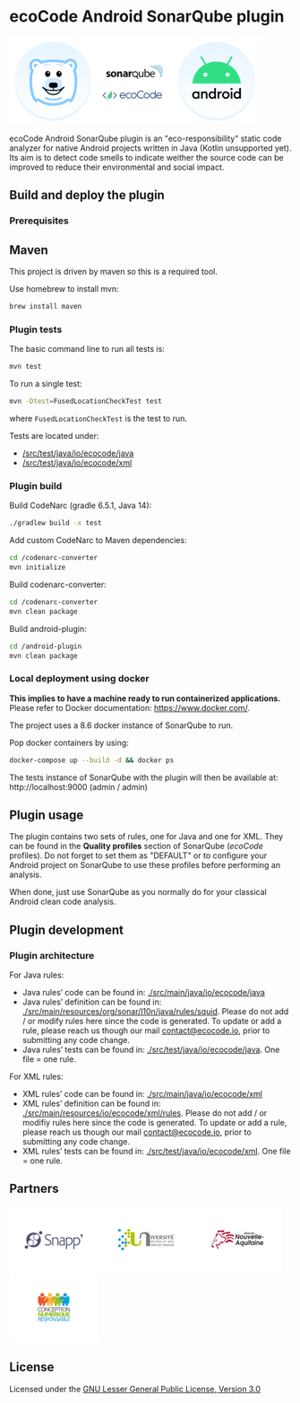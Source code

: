 # ecoCode Android SonarQube plugin
![Logo Ekko](docs/ekko-sonar.png)

ecoCode Android SonarQube plugin is an "eco-responsibility" static code analyzer for native Android projects written in Java (Kotlin unsupported yet). Its aim is to detect code smells to indicate weither the source code can be improved to reduce their environmental and social impact.

## Build and deploy the plugin

### Prerequisites

## Maven

This project is driven by maven so this is a required tool.

Use homebrew to install mvn:

```sh
brew install maven
```

### Plugin tests

The basic command line to run all tests is:

```sh
mvn test
```

To run a single test:

```sh
mvn -Dtest=FusedLocationCheckTest test
```

where `FusedLocationCheckTest` is the test to run.

Tests are located under:

- [/src/test/java/io/ecocode/java](/src/test/java/io/ecocode/java)
- [/src/test/java/io/ecocode/xml](/src/test/java/io/ecocode/xml)

### Plugin build

Build CodeNarc (gradle 6.5.1, Java 14):

```sh
./gradlew build -x test 
```

Add custom CodeNarc to Maven dependencies:

```sh
cd /codenarc-converter
mvn initialize
```

Build codenarc-converter:

```sh
cd /codenarc-converter
mvn clean package
```

Build android-plugin:

```sh
cd /android-plugin
mvn clean package
```

### Local deployment using docker

**This implies to have a machine ready to run containerized applications.** Please refer to Docker documentation: https://www.docker.com/.

The project uses a 8.6 docker instance of SonarQube to run.

Pop docker containers by using:

```sh
docker-compose up --build -d && docker ps
```

The tests instance of SonarQube with the plugin will then be available at: http://localhost:9000  (admin / admin)

## Plugin usage

The plugin contains two sets of rules, one for Java and one for XML. They can be found in the **Quality profiles** section of
SonarQube (*ecoCode* profiles).
Do not forget to set them as "DEFAULT" or to configure your Android project on SonarQube to use these profiles before performing an
analysis.

When done, just use SonarQube as you normally do for your classical Android clean code analysis.

## Plugin development

### Plugin architecture

For Java rules:

- Java rules’ code can be found in: [./src/main/java/io/ecocode/java](/src/main/java/io/ecocode/java)
- Java rules’ definition can be found in: [./src/main/resources/org/sonar/l10n/java/rules/squid](/src/main/resources/org/sonar/l10n/java/rules/squid).
  Please do not add / or modify rules here since the code is generated. To update or add a rule, please reach us though our mail
  <contact@ecocode.io>, prior to submitting any code change.
- Java rules’ tests can be found in: [./src/test/java/io/ecocode/java](/src/test/java/io/ecocode/java). One file = one rule.

For XML rules:

- XML rules’ code can be found in: [./src/main/java/io/ecocode/xml](/src/main/java/io/ecocode/xml)
- XML rules’ definition can be found in: [./src/main/resources/io/ecocode/xml/rules](/src/main/resources/io/ecocode/xml/rules).
  Please do not add / or modifiy rules here since the code is generated. To update or add a rule, please reach us though our mail
  <contact@ecocode.io>, prior to submitting any code change.
- XML rules’ tests can be found in: [./src/test/java/io/ecocode/xml](/src/test/java/io/ecocode/xml). One file = one rule.

## Partners
[![Snapp’](docs/logoSnapp.png)](https://www.snapp.fr)
[![Université de Pau](docs/logoUnivPau.png)](https://www.univ-pau.fr/)
[![Région Nouvelle-Aquitaine](docs/logoNA.png)](https://www.nouvelle-aquitaine.fr)
[![Collectif Conception Numérique Responsable](docs/logoCCNR.png)](https://collectif.greenit.fr)

## License

Licensed under the [GNU Lesser General Public License, Version 3.0](https://www.gnu.org/licenses/lgpl.txt)

